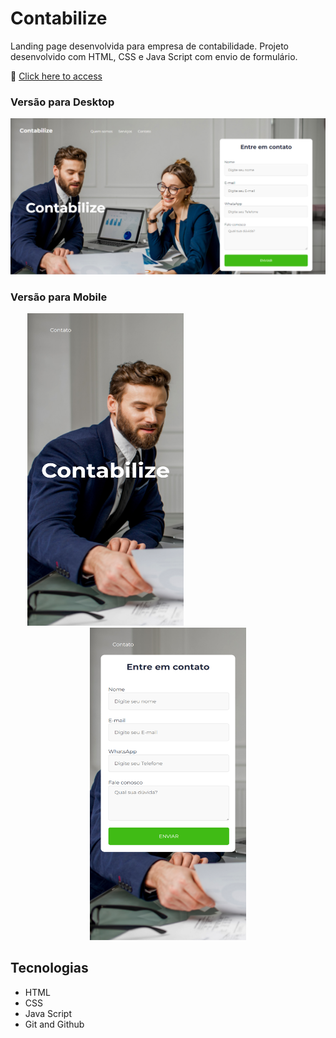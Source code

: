 # Contabilize

Landing page desenvolvida para empresa de contabilidade. Projeto desenvolvido com HTML, CSS e Java Script com envio de formulário.

🔗 [Click here to access](https://contabilize.netlify.app/)

### Versão para Desktop
![screenshot](img/img_readme.png)

### Versão para Mobile
<div display="inline-block" align="center">
    <img width="250px" height="500px" title="projeto-mobile" src="./img/mobile1.png" style="margin-right: 200px;"/>
    <img width="250px" height="500px" title="projeto-mobile" src="./img/mobile2.png"/>
</div>

## Tecnologias

- HTML
- CSS
- Java Script
- Git and Github
